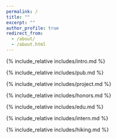 ```yaml
---
permalink: /
title: ""
excerpt: ""
author_profile: true
redirect_from: 
  - /about/
  - /about.html
---
```



{% include_relative includes/intro.md %}

{% include_relative includes/pub.md %}

{% include_relative includes/project.md %}

{% include_relative includes/honors.md %}

{% include_relative includes/edu.md %}

{% include_relative includes/intern.md %}

{% include_relative includes/hiking.md %}


